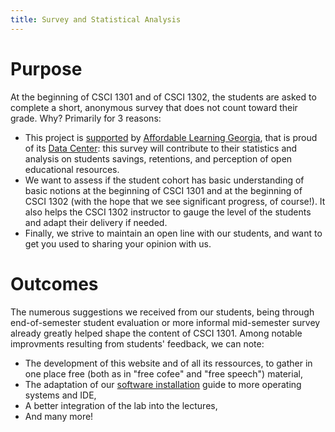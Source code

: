 ```yaml
---
title: Survey and Statistical Analysis
---
```



# Purpose

At the beginning of CSCI 1301 and of CSCI 1302, the students are asked to complete a short, anonymous survey that does not count toward their grade.
Why?
Primarily for 3 reasons:

- This project is [supported](about.html#Supports) by [Affordable Learning Georgia](https://www.affordablelearninggeorgia.org/), that is proud of its [Data Center](https://www.affordablelearninggeorgia.org/about/data): this survey will contribute to their statistics and analysis on students savings, retentions, and perception of open educational resources.
- We want to assess if the student cohort has basic understanding of basic notions at the beginning of CSCI 1301 and at the beginning of CSCI 1302 (with the hope that we see significant progress, of course!). It also helps the CSCI 1302 instructor to gauge the level of the students and adapt their delivery if needed.
- Finally, we strive to maintain an open line with our students, and want to get you used to sharing your opinion with us.

# Outcomes

The numerous suggestions we received from our students, being through end-of-semester student evaluation or more informal mid-semester survey already greatly helped shape the content of CSCI 1301.
Among notable improvments resulting from students' feedback, we can note:

- The development of this website and of all its ressources, to gather in one place free (both as in "free cofee" and "free speech") material,
- The adaptation of our [software installation](software_install.html) guide to more operating systems and IDE,
- A better integration of the lab into the lectures,
- And many more!
